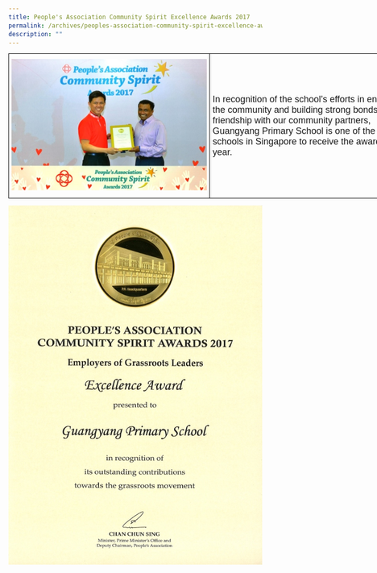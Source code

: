 ```yaml
---
title: People's Association Community Spirit Excellence Awards 2017
permalink: /archives/peoples-association-community-spirit-excellence-awards-2017
description: ""
---
```

<style type="text/css">
.tg  {border-collapse:collapse;border-spacing:0;margin:0px auto;}
.tg td{border-color:black;border-style:solid;border-width:1px;font-family:Arial, sans-serif;font-size:18px;
  overflow:hidden;padding:10px 5px;word-break:normal;}
.tg th{border-color:black;border-style:solid;border-width:1px;font-family:Arial, sans-serif;font-size:18px;
  font-weight:normal;overflow:hidden;padding:10px 5px;word-break:normal;}
.tg .tg-cly1{text-align:left;vertical-align:middle}
</style>
<table class="tg" style="undefined;table-layout: fixed; width: 800px">
<colgroup>
<col style="width: 400px">
<col style="width: 400px">
</colgroup>
<tbody>
  <tr>
    <td class="tg-cly1"><img src="/images/PA-Community-Award-2017_Receiving_450.jpeg"></td>
    <td class="tg-cly1"><span style="font-weight:400;font-style:normal">In recognition of the school’s efforts in engaging the community and building strong bonds of friendship with our community partners, Guangyang Primary School is one of the four schools in Singapore to receive the award this year.</span></td>
  </tr>
</tbody>
</table>

![](/images/PA-Community-Awards_2017_650.jpeg)